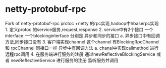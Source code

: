 # netty-protobuf-rpc
Fork of netty-protobuf-rpc
protoc +netty 的rpc实现,hadoop中hbaserpc实现
	1. 定义protoc  的service服务,request,response
	2. service中有2个接口 一个interface 一个blockinginterface 分别是
异步和同步的接口
		a. 异步接口中有回调方法,同步接口没有
 3. 客户端实现channel 这个channel  有BlockingRpcChannel 和 rpcChannel 同接口一样 异步中有回调方法
		a. chanal中实现callmethod  进行远程rpc调用
	4. 在服务端进行服务的注册
通过newReflectiveBlockingService 或者 newReflectiveService 进行服务的注册 监听服务并调用
